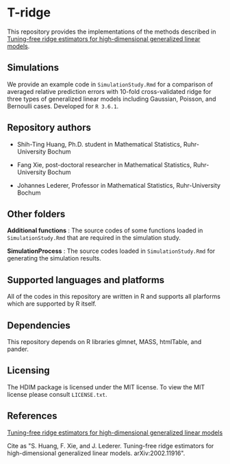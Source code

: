 # T-ridge

This repository provides the implementations of the methods described in [Tuning-free ridge estimators for high-dimensional generalized linear models](https://arxiv.org/abs/2002.11916).

## Simulations

We provide an example code in `SimulationStudy.Rmd` for a comparison of averaged relative prediction errors with 10-fold cross-validated ridge for three types of generalized linear models including Gaussian, Poisson, and Bernoulli cases. Developed for `R 3.6.1`.

## Repository authors 

* Shih-Ting Huang, Ph.D. student in Mathematical Statistics, Ruhr-University Bochum

* Fang Xie, post-doctoral researcher in Mathematical Statistics, Ruhr-University Bochum

* Johannes Lederer, Professor in Mathematical Statistics, Ruhr-University Bochum

## Other folders

**Additional functions** : The source codes of some functions loaded in `SimulationStudy.Rmd` that are required in the simulation study.

**SimulationProcess** : The source codes loaded in `SimulationStudy.Rmd` for generating the simulation results.

## Supported languages and platforms

All of the codes in this repository are written in R and supports all plarforms which are
 supported by R itself.

## Dependencies

This repository depends on R libraries glmnet, MASS, htmlTable, and pander.

## Licensing

The HDIM package is licensed under the MIT license. To
view the MIT license please consult `LICENSE.txt`.

## References
 [Tuning-free ridge estimators for high-dimensional generalized linear models](https://arxiv.org/abs/2002.11916)
 
 Cite as "S. Huang, F. Xie, and J. Lederer. Tuning-free ridge estimators for high-dimensional generalized linear models. arXiv:2002.11916".

